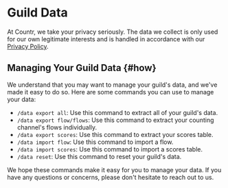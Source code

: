 # Guild Data

At Countr, we take your privacy seriously. The data we collect is only used for our own legitimate interests and is handled in accordance with our [Privacy Policy](/privacy).


## Managing Your Guild Data {#how}

We understand that you may want to manage your guild's data, and we've made it easy to do so. Here are some commands you can use to manage your data:

* `/data export all`: Use this command to extract all of your guild's data.
* `/data export flow/flows`: Use this command to extract your counting channel's flows individually.
* `/data export scores`: Use this command to extract your scores table.
* `/data import flow`: Use this command to import a flow.
* `/data import scores`: Use this command to import a scores table.
* `/data reset`: Use this command to reset your guild's data.

We hope these commands make it easy for you to manage your data. If you have any questions or concerns, please don't hesitate to reach out to us.
